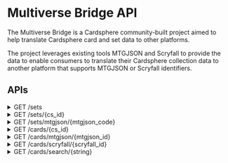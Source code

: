 # Multiverse Bridge API
The Multiverse Bridge is a Cardsphere community-built project aimed to help translate Cardsphere card and set data to other platforms.

The project leverages existing tools MTGJSON and Scryfall to provide the data to enable consumers to translate their Cardsphere collection data to another platform that supports MTGJSON or Scryfall identifiers.

## APIs

<details>
  <summary>GET /sets</summary>
  
  Returns a list of all Cardsphere sets including that set's MTGJSON equivalent code value.
  
  ```
  [{
      "cs_id": 755,
      "cs_name": "10th Edition",
      "mtgjson_code": "10E"
    },
    {
      "cs_id": 756,
      "cs_name": "4th Edition",
      "mtgjson_code": "4ED"
    },
    ...
  ]
  ```
</details>

<details>
  <summary>GET /sets/{cs_id}</summary>
    
  Returns the Cardsphere set specified by the cs_id and a list of the cards in the set.
  
  ```
  {
    "cs_id": 755,
    "cs_name": "10th Edition",
    "mtgjson_code": "10E",
    "cards": [{
      "cs_id": 1,
      "url": "/cards/1",
      "name": "Abundance",
      "edition": "10th Edition",
      "is_foil": true,
      "mtgjson_id": "1669af17-d287-5094-b005-4b143441442f",
      "scryfall_id": "46184f97-d5c9-4a98-9fd9-e19057ce9b7e",
      "collector_number": "249",
      "mtgjson_code": "10E"
    },
    ...
    ]
  }
  ```
</details>

<details>
  <summary>GET /sets/mtgjson/{mtgjson_code}</summary>
  
  Returns the Cardsphere set specified by the MTGJSON set code and a list of the cards in the set.
  ```
  {
    "cs_id": 755,
    "cs_name": "10th Edition",
    "mtgjson_code": "10E",
    "cards": [{
      "edition": "10th Edition",
          "name": "Abundance",
          "collector_number": "249",
          "cs_id": 1,
          "is_foil": true,
          "mtgjson_id": "1669af17-d287-5094-b005-4b143441442f",
          "url": "/cards/1",
          "mtgjson_code": "10E",
          "scryfall_id": "46184f97-d5c9-4a98-9fd9-e19057ce9b7e"
    },
    ...
    ]
  }
  ```
</details>

<details>
  <summary>GET /cards/{cs_id}</summary>
  
  Returns the Cardsphere card details specified by the cs_id.
  
  `includeRelatedPrintings` (bool, optional) - Query parameter to include the other printings of the specified card. 
  
  ```
  {
    "cs_id": 1,
    "url": "/cards/1",
    "name": "Abundance",
    "edition": "10th Edition",
    "is_foil": true,
    "mtgjson_id": "1669af17-d287-5094-b005-4b143441442f",
    "scryfall_id": "46184f97-d5c9-4a98-9fd9-e19057ce9b7e",
    "collector_number": "249",
    "related_printings": [{
      "edition": "10th Edition",
        "name": "Abundance",
        "collector_number": "249",
        "cs_id": 2,
        "is_foil": false,
        "mtgjson_id": "1669af17-d287-5094-b005-4b143441442f",
        "url": "/cards/2",
        "mtgjson_code": "10E",
        "scryfall_id": "46184f97-d5c9-4a98-9fd9-e19057ce9b7e"
    },
    {
        "edition": "Commander 2017",
        "name": "Abundance",
        "collector_number": "145",
        "cs_id": 50776,
        "is_foil": false,
        "mtgjson_id": "7e89befa-00f2-5326-a98d-70c5a54f0bea",
        "url": "/cards/50776",
        "mtgjson_code": "10E",
        "scryfall_id": "7f3fff7e-f34d-4a99-a805-bd66c4e9f0cb"
    },
    ...
    ]
  }
  ```
</details>

<details>
  <summary>GET /cards/mtgjson/{mtgjson_id}</summary>
  
  Returns the Cardsphere card details specified by the MTGJSON Id.
  ```
  {
    "name": "Abundance",
    "mtgjson_id": "1669af17-d287-5094-b005-4b143441442f",
    "url": "/cards/1",
    "collector_number": "249",
    "cs_id": 1,
    "mtgjson_code": "10E",
    "is_foil": true,
    "scryfall_id": "46184f97-d5c9-4a98-9fd9-e19057ce9b7e",
    "edition": "10th Edition"
  }
  ```
</details>

<details>
  <summary>GET /cards/scryfall/{scryfall_id}</summary>
  
  Returns the Cardsphere card details specified by the Scryfall Id.
  ```
  {
    "name": "Abundance",
    "mtgjson_id": "1669af17-d287-5094-b005-4b143441442f",
    "url": "/cards/1",
    "collector_number": "249",
    "cs_id": 1,
    "mtgjson_code": null,
    "is_foil": true,
    "scryfall_id": "46184f97-d5c9-4a98-9fd9-e19057ce9b7e",
    "mtgjson_code": "10E",
    "edition": "10th Edition"
  }
  ```
</details>

<details>
  <summary>GET /cards/search/{string}</summary>
  
  Returns the Cardsphere card details of the card whose name best matches the search string provided.
  ```
 [
    {
        "name": "Abundance",
        "mtgjson_id": "7e89befa-00f2-5326-a98d-70c5a54f0bea",
        "url": "/cards/50776",
        "collector_number": "145",
        "cs_id": 50776,
        "mtgjson_code": "C17",
        "is_foil": false,
        "scryfall_id": "7f3fff7e-f34d-4a99-a805-bd66c4e9f0cb",
        "edition": "Commander 2017"
    },
    {
        "name": "Abundance",
        "mtgjson_id": "d122a279-8bd3-5eb2-8ab9-38974c8fa7f0",
        "url": "/cards/15267",
        "collector_number": "2",
        "cs_id": 15267,
        "mtgjson_code": "DDR",
        "is_foil": false,
        "scryfall_id": "9ab8ad39-840e-474b-beb8-96a7c2a8d0fa",
        "edition": "Duel Decks: Nissa vs. Ob Nixilis"
    },
    ...
  ]
  ```
</details>
